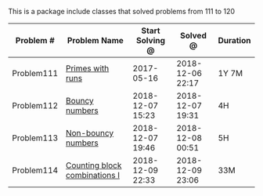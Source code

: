 
This is a package include classes that solved problems from 111 to 120


|   Problem #   | Problem Name  | Start Solving @ |  Solved @ |  Duration  |
| ------------- | ------------- | ------------- | ------------- | ------------- |
| Problem111 | [Primes with runs](https://projecteuler.net/problem=111)  | 2017-05-16 | 2018-12-06 22:17 | 1Y 7M |
| Problem112 | [Bouncy numbers](https://projecteuler.net/problem=112)  | 2018-12-07 15:23 | 2018-12-07 19:31 | 4H |
| Problem113 | [Non-bouncy numbers](https://projecteuler.net/problem=113) | 2018-12-07 19:46 | 2018-12-08 00:51 | 5H |
| Problem114 | [Counting block combinations I](https://projecteuler.net/problem=114) | 2018-12-09 22:33 | 2018-12-09 23:06 | 33M |